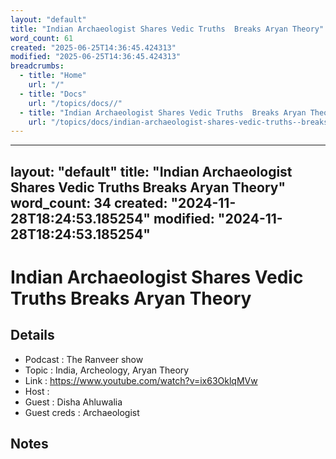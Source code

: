 ```yaml
---
layout: "default"
title: "Indian Archaeologist Shares Vedic Truths  Breaks Aryan Theory"
word_count: 61
created: "2025-06-25T14:36:45.424313"
modified: "2025-06-25T14:36:45.424313"
breadcrumbs:
  - title: "Home"
    url: "/"
  - title: "Docs"
    url: "/topics/docs//"
  - title: "Indian Archaeologist Shares Vedic Truths  Breaks Aryan Theory"
    url: "/topics/docs/indian-archaeologist-shares-vedic-truths--breaks-aryan-theory//"
---
```

---
layout: "default"
title: "Indian Archaeologist Shares Vedic Truths  Breaks Aryan Theory"
word_count: 34
created: "2024-11-28T18:24:53.185254"
modified: "2024-11-28T18:24:53.185254"
---
# Indian Archaeologist Shares Vedic Truths  Breaks Aryan Theory

## Details

- Podcast     : The Ranveer show
- Topic       : India, Archeology, Aryan Theory
- Link        : https://www.youtube.com/watch?v=ix63OklqMVw
- Host        :
- Guest       : Disha Ahluwalia
- Guest creds : Archaeologist

## Notes
